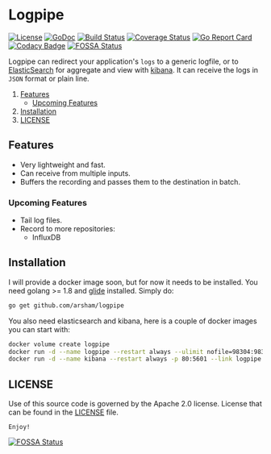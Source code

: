 # Logpipe

[![License](https://img.shields.io/badge/License-Apache%202.0-blue.svg)](https://opensource.org/licenses/Apache-2.0)
[![GoDoc](https://godoc.org/github.com/arsham/logpipe?status.svg)](http://godoc.org/github.com/arsham/logpipe)
[![Build Status](https://travis-ci.org/arsham/logpipe.svg?branch=master)](https://travis-ci.org/arsham/logpipe)
[![Coverage Status](https://codecov.io/gh/arsham/logpipe/branch/master/graph/badge.svg)](https://codecov.io/gh/arsham/logpipe)
[![Go Report Card](https://goreportcard.com/badge/github.com/arsham/logpipe)](https://goreportcard.com/report/github.com/arsham/logpipe)
[![Codacy Badge](https://api.codacy.com/project/badge/Grade/7ebb9c89fb2a4e1d9c438ffbb409260a)](https://www.codacy.com/app/arsham/logpipe?utm_source=github.com&amp;utm_medium=referral&amp;utm_content=arsham/logpipe&amp;utm_campaign=Badge_Grade)
[![FOSSA Status](https://app.fossa.io/api/projects/git%2Bgithub.com%2Farsham%2Flogpipe.svg?type=shield)](https://app.fossa.io/projects/git%2Bgithub.com%2Farsham%2Flogpipe?ref=badge_shield)

Logpipe can redirect your application's `logs` to a generic logfile, or to [ElasticSearch][elasticsearch] for aggregate and view with [kibana][kibana]. It can receive the logs in `JSON` format or plain line.

1. [Features](#features)
    * [Upcoming Features](#upcoming-features)
2. [Installation](#installation)
3. [LICENSE](#license)

## Features

* Very lightweight and fast.
* Can receive from multiple inputs.
* Buffers the recording and passes them to the destination in batch.

### Upcoming Features

* Tail log files.
* Record to more repositories:
    * InfluxDB

## Installation

I will provide a docker image soon, but for now it needs to be installed. You need golang >= 1.8 and [glide][glide] installed. Simply do:

```bash
go get github.com/arsham/logpipe
```

You also need elasticsearch and kibana, here is a couple of docker images you can start with:

```bash
docker volume create logpipe
docker run -d --name logpipe --restart always --ulimit nofile=98304:98304 -v logpipe:/usr/share/elasticsearch/data -e ES_JAVA_OPTS='-Xms10G -Xmx10G' -e "xpack.security.enabled=false" -e "xpack.monitoring.enabled=true" -e "xpack.graph.enabled=true" -e "xpack.watcher.enabled=false" -p 9200:9200 -e "http.cors.enabled=true" -e 'http.cors.allow-origin=*' docker.elastic.co/elasticsearch/elasticsearch:5.6.2
docker run -d --name kibana --restart always -p 80:5601 --link logpipe:elasticsearch docker.elastic.co/kibana/kibana:5.6.2
```

## LICENSE

Use of this source code is governed by the Apache 2.0 license. License that can be found in the [LICENSE](./LICENSE) file.

`Enjoy!`


[glide]: https://github.com/Masterminds/glide
[elasticsearch]: https://github.com/elastic/elasticsearch
[kibana]: https://github.com/elastic/kibana


[![FOSSA Status](https://app.fossa.io/api/projects/git%2Bgithub.com%2Farsham%2Flogpipe.svg?type=large)](https://app.fossa.io/projects/git%2Bgithub.com%2Farsham%2Flogpipe?ref=badge_large)